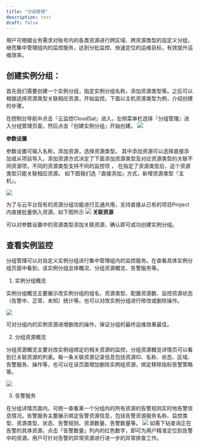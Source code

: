 ```yaml
---
title: "分组管理"
description: test
draft: false
---
```


用户可根据业务需求对账号内的各类资源进行跨区域、跨资源类型的自定义分组，继而集中管理组内的监控服务，达到分批监控、快速定位的运维目标，有效提升运维效率。

## 创建实例分组：

首先我们需要创建一个实例分组，指定实例分组名称，添加资源类型等。之后可以根据选择资源类型关联相应资源，开始监控。下面以主机资源类型为例，介绍创建的步骤。

在控制台导航中点击『云监控CloudSat』进入，左侧菜单栏选择『分组管理』进入分组管理页面，然后点击『创建实例分组』开始创建。
![](../_images/20201104213502.png)

**参数设置**

参数设置可输入名称，添加资源，选择资源类型。 其中添加资源可以选择直接添加或从项目导入，添加资源方式决定了下面添加资源类型及对应资源类型的关联不同资源项，不同的资源类型支持不同的监控项 ， 在指定了资源类型后，这个资源类型只能关联相应资源。 
如下图我们选『直接添加』方式，新增资源类型『主机』。

![](../_images/创建实例分组_20201029111448.png)

为了与云平台现有的资源分组功能进行互通共用，支持直接从已有的项目Project内直接批量倒入资源。如下图所示
![](../_images/20201104213235.png)
**关联资源**

可以对参数设置中的资源类型添加关联资源，确认即可成功创建实例分组。

## 查看实例监控

分组管理可以对自定义实例分组进行集中管理组内的监控服务。在查看具体实例分组页面中看到，该实例分组总体概况、分组资源概览、告警服务等。

1. 实例分组概览

实例分组概览主要展示改实例分组的组名、资源类型、配置资源数、监控资源状态（告警中、正常、未知）统计等。也可以对改实例分组进行修改或删除操作。

![](../_images/资源组实例概览_20201029113911.png)

可对分组内的实例资源进增删改的操作，保证分组的最终运维效果最佳。

2. 分组资源概览

分组资源概览主要对改实例组绑定的相关资源的监控，分组资源概览详情页可以看到已关联资源的列表。每一条关联资源记录信息包括资源ID、名称、状态、区域、告警服务、操作等，也可以在该页面增加删除实例组资源，绑定移除指标告警策略等。

![](../_images/分组资源概览_20201029143452.png)

3. 告警服务

在分组详情页面内，可统一查看某一个分组内的所有资源的告警规则实时地告警信息情况。告警服务主要展示绑定告警资源信息，包括告警资源服务名称、监控类型、资源类型、状态、告警规则、资源数量、告警数量等。
![](../_images/202011042138.png)
如需下钻查询正在告警的具体资源，点击「告警数量」列内的红色数字，即可为用户精准定位到告警中的资源。用户可针对告警的异常资源进行进一步的异常排查工作。



